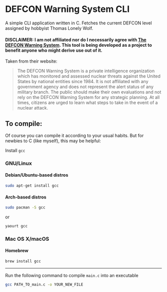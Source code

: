 # DEFCON Warning System CLI
A simple CLI application written in C. Fetches the current DEFCON level assigned by hobbyist Thomas Lonely Wolf.

#### DISCLAIMER: I am not affiliated nor do I necessarily agree with [The DEFCON Warning System](defconwarningsystem.com). This tool is being developed as a project to benefit anyone who might derive use out of it.

Taken from their website:

> The DEFCON Warning System is a private intelligence organization which has monitored and assessed nuclear threats against the United States by national entities since 1984. It is not affiliated with any government agency and does not represent the alert status of any military branch. The public should make their own evaluations and not rely on the DEFCON Warning System for any strategic planning. At all times, citizens are urged to learn what steps to take in the event of a nuclear attack.

## To compile:

Of course you can compile it according to your usual habits. But for newbies to C (like myself), this may be helpful:

Install `gcc`
### GNU/Linux
  #### Debian/Ubuntu-based distros
  ```bash
  sudo apt-get install gcc
  ```
  #### Arch-based distros
  ```bash
  sudo pacman -S gcc
  ```
  or
  ```bash
  yaourt gcc
  ```
### Mac OS X/macOS
  #### Homebrew
  ```bash
  brew install gcc
  ```
__________
Run the following command to compile `main.c` into an executable
```bash
gcc PATH_TO_main.c -o YOUR_NEW_FILE
```
